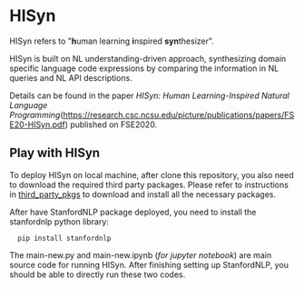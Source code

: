 # HISyn

HISyn refers to "**h**uman learning **i**nspired **syn**thesizer". 

HISyn is built on NL understanding-driven approach, synthesizing domain specific language code expressions by
comparing the information in NL queries and NL API descriptions.

Details can be found in the paper *HISyn: Human Learning-Inspired Natural Language
Programming*(https://research.csc.ncsu.edu/picture/publications/papers/FSE20-HISyn.pdf) published on FSE2020.

## Play with HISyn
To deploy HISyn on local machine, after clone this repository, you also need to download the required third party packages. 
Please refer to instructions in [third_party_pkgs](./third_party_pkgs) to download and install all the necessary packages. 

After have StanfordNLP package deployed, you need to install the stanfordnlp python library:

      pip install stanfordnlp

The main-new.py and main-new.ipynb (*for jupyter notebook*) are main source code for running HISyn. After finishing setting up StanfordNLP, you
should be able to directly run these two codes.